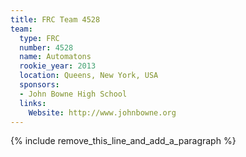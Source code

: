 ```yaml
---
title: FRC Team 4528
team:
  type: FRC
  number: 4528
  name: Automatons
  rookie_year: 2013
  location: Queens, New York, USA
  sponsors:
  - John Bowne High School
  links:
    Website: http://www.johnbowne.org
---
```


{% include remove_this_line_and_add_a_paragraph %}